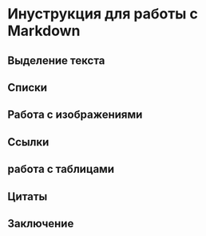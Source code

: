 # Инуструкция для работы с Markdown

## Выделение текста

## Списки

## Работа с изображениями

## Ссылки

## работа с таблицами 

## Цитаты

## Заключение 